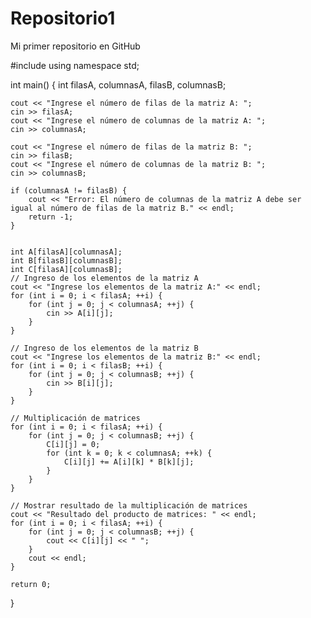# Repositorio1
Mi primer repositorio en GitHub

#include <iostream>
using namespace std;

int main() {
    int filasA, columnasA, filasB, columnasB;

    cout << "Ingrese el número de filas de la matriz A: ";
    cin >> filasA;
    cout << "Ingrese el número de columnas de la matriz A: ";
    cin >> columnasA;

    cout << "Ingrese el número de filas de la matriz B: ";
    cin >> filasB;
    cout << "Ingrese el número de columnas de la matriz B: ";
    cin >> columnasB;

    if (columnasA != filasB) {
        cout << "Error: El número de columnas de la matriz A debe ser igual al número de filas de la matriz B." << endl;
        return -1;
    }


    int A[filasA][columnasA];
    int B[filasB][columnasB];
    int C[filasA][columnasB]; 
    // Ingreso de los elementos de la matriz A
    cout << "Ingrese los elementos de la matriz A:" << endl;
    for (int i = 0; i < filasA; ++i) {
        for (int j = 0; j < columnasA; ++j) {
            cin >> A[i][j];
        }
    }

    // Ingreso de los elementos de la matriz B
    cout << "Ingrese los elementos de la matriz B:" << endl;
    for (int i = 0; i < filasB; ++i) {
        for (int j = 0; j < columnasB; ++j) {
            cin >> B[i][j];
        }
    }

    // Multiplicación de matrices
    for (int i = 0; i < filasA; ++i) {
        for (int j = 0; j < columnasB; ++j) {
            C[i][j] = 0;
            for (int k = 0; k < columnasA; ++k) {
                C[i][j] += A[i][k] * B[k][j];
            }
        }
    }

    // Mostrar resultado de la multiplicación de matrices
    cout << "Resultado del producto de matrices: " << endl;
    for (int i = 0; i < filasA; ++i) {
        for (int j = 0; j < columnasB; ++j) {
            cout << C[i][j] << " ";
        }
        cout << endl;
    }

    return 0;
}

